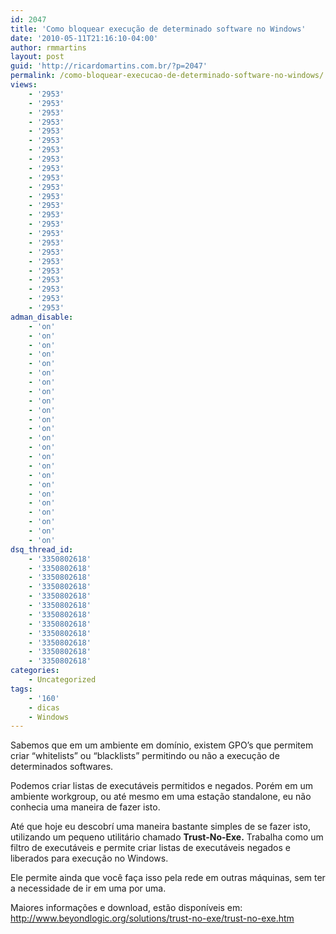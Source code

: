```yaml
---
id: 2047
title: 'Como bloquear execução de determinado software no Windows'
date: '2010-05-11T21:16:10-04:00'
author: rmmartins
layout: post
guid: 'http://ricardomartins.com.br/?p=2047'
permalink: /como-bloquear-execucao-de-determinado-software-no-windows/
views:
    - '2953'
    - '2953'
    - '2953'
    - '2953'
    - '2953'
    - '2953'
    - '2953'
    - '2953'
    - '2953'
    - '2953'
    - '2953'
    - '2953'
    - '2953'
    - '2953'
    - '2953'
    - '2953'
    - '2953'
    - '2953'
    - '2953'
    - '2953'
    - '2953'
    - '2953'
    - '2953'
    - '2953'
adman_disable:
    - 'on'
    - 'on'
    - 'on'
    - 'on'
    - 'on'
    - 'on'
    - 'on'
    - 'on'
    - 'on'
    - 'on'
    - 'on'
    - 'on'
    - 'on'
    - 'on'
    - 'on'
    - 'on'
    - 'on'
    - 'on'
    - 'on'
    - 'on'
    - 'on'
    - 'on'
    - 'on'
    - 'on'
dsq_thread_id:
    - '3350802618'
    - '3350802618'
    - '3350802618'
    - '3350802618'
    - '3350802618'
    - '3350802618'
    - '3350802618'
    - '3350802618'
    - '3350802618'
    - '3350802618'
    - '3350802618'
    - '3350802618'
categories:
    - Uncategorized
tags:
    - '160'
    - dicas
    - Windows
---
```


Sabemos que em um ambiente em domínio, existem GPO’s que permitem criar “whitelists” ou “blacklists” permitindo ou não a execução de determinados softwares.

Podemos criar listas de executáveis permitidos e negados. Porém em um ambiente workgroup, ou até mesmo em uma estação standalone, eu não conhecia uma maneira de fazer isto.

Até que hoje eu descobrí uma maneira bastante simples de se fazer isto, utilizando um pequeno utilitário chamado **Trust-No-Exe.** Trabalha como um filtro de executáveis e permite criar listas de executáveis negados e liberados para execução no Windows.

Ele permite ainda que você faça isso pela rede em outras máquinas, sem ter a necessidade de ir em uma por uma.

Maiores informações e download, estão disponíveis em: <http://www.beyondlogic.org/solutions/trust-no-exe/trust-no-exe.htm>